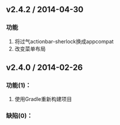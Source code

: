 ## v2.4.2 / 2014-04-30

### 功能

1. 将过气actionbar-sherlock换成appcompat
2. 改变菜单布局

## v2.4.0 / 2014-02-26

### 功能(1)：

1. 使用Gradle重新构建项目

### 缺陷(0)：
